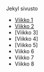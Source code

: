 Jekyl sivusto

- [Viikko 1](vko1.html)
- [Viikko 2](vko2.md)
- [Viikko 3]
- [Viikko 4]
- [Viikko 5]
- Viikko 6
- Viikko 7
- Viikko 8
